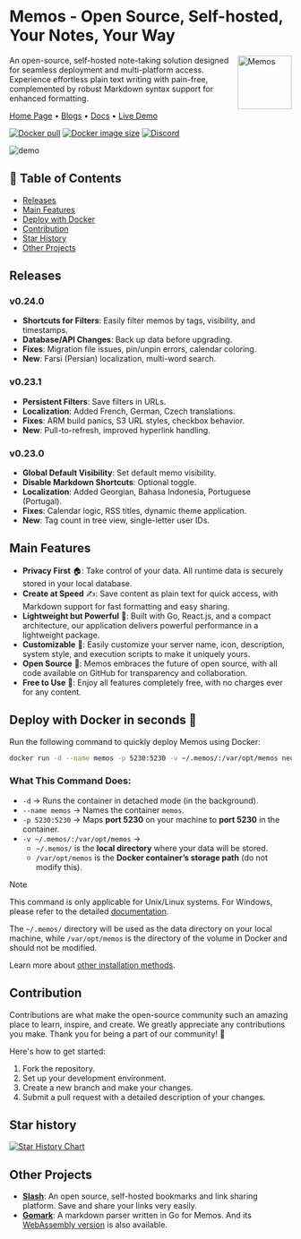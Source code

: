 # Memos - Open Source, Self-hosted, Your Notes, Your Way

<img align="right" height="96px" src="https://www.usememos.com/logo-rounded.png" alt="Memos" />

An open-source, self-hosted note-taking solution designed for seamless deployment and multi-platform access. Experience effortless plain text writing with pain-free, complemented by robust Markdown syntax support for enhanced formatting.

<a href="https://www.usememos.com">Home Page</a> •
<a href="https://www.usememos.com/blog">Blogs</a> •
<a href="https://www.usememos.com/docs">Docs</a> •
<a href="https://demo.usememos.com/">Live Demo</a>

<p>
  <a href="https://hub.docker.com/r/neosmemo/memos"><img alt="Docker pull" src="https://img.shields.io/docker/pulls/neosmemo/memos.svg"/></a>
  <a href="https://hub.docker.com/r/neosmemo/memos"><img alt="Docker image size" src="https://img.shields.io/docker/image-size/neosmemo/memos?sort=semver"/></a>
  <a href="https://discord.gg/tfPJa4UmAv"><img alt="Discord" src="https://img.shields.io/badge/discord-chat-5865f2?logo=discord&logoColor=f5f5f5" /></a>
</p>

![demo](https://www.usememos.com/demo.png)

## 📌 Table of Contents  

- [Releases](#releases)  
- [Main Features](#main-features)  
- [Deploy with Docker](#deploy-with-docker)  
- [Contribution](#contribution)  
- [Star History](#star-history)  
- [Other Projects](#other-projects)  

## Releases
### **v0.24.0**
- **Shortcuts for Filters**: Easily filter memos by tags, visibility, and timestamps.
- **Database/API Changes**: Back up data before upgrading.
- **Fixes**: Migration file issues, pin/unpin errors, calendar coloring.
- **New**: Farsi (Persian) localization, multi-word search.

### **v0.23.1**
- **Persistent Filters**: Save filters in URLs.
- **Localization**: Added French, German, Czech translations.
- **Fixes**: ARM build panics, S3 URL styles, checkbox behavior.
- **New**: Pull-to-refresh, improved hyperlink handling.

### **v0.23.0**
- **Global Default Visibility**: Set default memo visibility.
- **Disable Markdown Shortcuts**: Optional toggle.
- **Localization**: Added Georgian, Bahasa Indonesia, Portuguese (Portugal).
- **Fixes**: Calendar logic, RSS titles, dynamic theme application.
- **New**: Tag count in tree view, single-letter user IDs.

## Main Features

- **Privacy First** 🏠: Take control of your data. All runtime data is securely stored in your local database.
- **Create at Speed** ✍️: Save content as plain text for quick access, with Markdown support for fast formatting and easy sharing.
- **Lightweight but Powerful** 🤲: Built with Go, React.js, and a compact architecture, our application delivers powerful performance in a lightweight package.
- **Customizable** 🧩: Easily customize your server name, icon, description, system style, and execution scripts to make it uniquely yours.
- **Open Source** 🦦: Memos embraces the future of open source, with all code available on GitHub for transparency and collaboration.
- **Free to Use** 💸: Enjoy all features completely free, with no charges ever for any content.

## Deploy with Docker in seconds 🚀  

Run the following command to quickly deploy Memos using Docker:  

```bash
docker run -d --name memos -p 5230:5230 -v ~/.memos/:/var/opt/memos neosmemo/memos:stable
```

### What This Command Does:
- `-d` → Runs the container in detached mode (in the background).  
- `--name memos` → Names the container `memos`.  
- `-p 5230:5230` → Maps **port 5230** on your machine to **port 5230** in the container.  
- `-v ~/.memos/:/var/opt/memos` →  
  - `~/.memos/` is the **local directory** where your data will be stored.  
  - `/var/opt/memos` is the **Docker container’s storage path** (do not modify this).  


> [!NOTE]
> This command is only applicable for Unix/Linux systems. For Windows, please refer to the detailed [documentation](https://www.usememos.com/docs/install/container-install#docker-on-windows).
>
> The `~/.memos/` directory will be used as the data directory on your local machine, while `/var/opt/memos` is the directory of the volume in Docker and should not be modified.

Learn more about [other installation methods](https://www.usememos.com/docs/install).

## Contribution

Contributions are what make the open-source community such an amazing place to learn, inspire, and create. We greatly appreciate any contributions you make. Thank you for being a part of our community! 🥰

Here's how to get started:
1. Fork the repository.
2. Set up your development environment.
3. Create a new branch and make your changes.
4. Submit a pull request with a detailed description of your changes.

## Star history

[![Star History Chart](https://api.star-history.com/svg?repos=usememos/memos&type=Date)](https://star-history.com/#usememos/memos&Date)

## Other Projects

- [**Slash**](https://github.com/yourselfhosted/slash): An open source, self-hosted bookmarks and link sharing platform. Save and share your links very easily.
- [**Gomark**](https://github.com/usememos/gomark): A markdown parser written in Go for Memos. And its [WebAssembly version](https://github.com/usememos/gomark-wasm) is also available.
